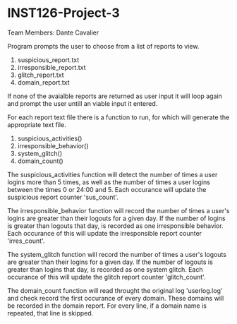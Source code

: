 # INST126-Project-3
Team Members: Dante Cavalier  

Program prompts the user to choose from a list of reports to view. 
1. suspicious_report.txt
2. irresponsible_report.txt
3. glitch_report.txt
4. domain_report.txt

If none of the avaialble reports are returned as user input it will loop again and prompt the user untill an viable input it entered. 

For each report text file there is a function to run, for which will generate the appropriate text file. 
1. suspicious_activities()
2. irresponsible_behavior()
3. system_glitch()
4. domain_count()

The suspicious_activities function will detect the number of times a user logins more than 5 times,
as well as the number of times a user logins between the times 0 or 24:00 and 5.
Each occurance will update the suspicious report counter 'sus_count'.

The irresponsible_behavior function will record the number of times a user's logins are greater than their logouts for a given day.
If the number of logins is greater than logouts that day, is recorded as one irresponsible behavior.
Each occurance of this will update the irresponsible report counter 'irres_count'.

The system_glitch function will record the number of times a user's logouts are greater than their logins for a given day.
If the number of logouts is greater than logins that day, is recorded as one system glitch.
Each occurance of this will update the glitch report counter 'glitch_count'. 

The domain_count function will read throught the original log 'userlog.log' and check record the first occurance of every domain.
These domains will be recorded in the domain report. For every line, if a domain name is repeated, that line is skipped. 
